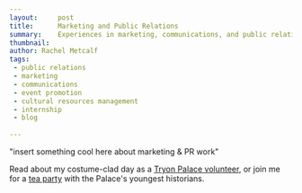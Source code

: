 ```yaml
---
layout:     post
title:      Marketing and Public Relations 
summary:    Experiences in marketing, communications, and public relations work.
thumbnail: 
author: Rachel Metcalf
tags:
 - public relations
 - marketing
 - communications
 - event promotion
 - cultural resources management
 - internship
 - blog
 
---
```


"insert something cool here about marketing & PR work"

Read about my costume-clad day as a [Tryon Palace volunteer](http://tryonpalace.org/blog/day-life-tryon-palace-volunteer "blog"), or join me for a [tea party](http://tryonpalace.org/blog/behind-scenes-summer-day-camps-tryon-palace) with the Palace's youngest historians.





